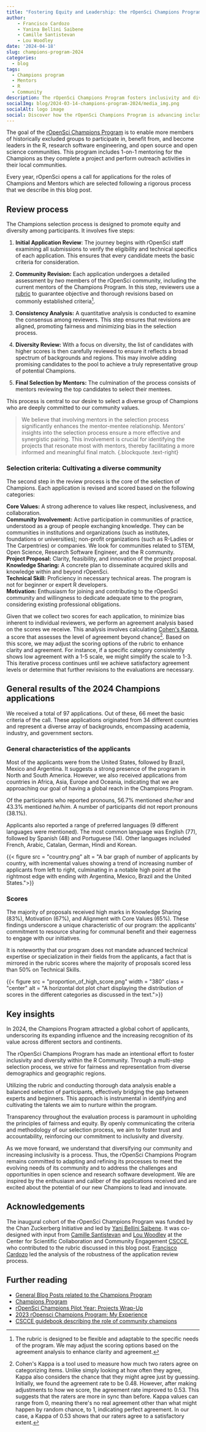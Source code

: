```yaml
---
title: "Fostering Equity and Leadership: the rOpenSci Champions Program Selection Process"
author: 
    - Francisco Cardozo
    - Yanina Bellini Saibene
    - Camille Santistevan
    - Lou Woodley
date: '2024-04-18'
slug: champions-program-2024
categories:
  - blog
tags:
  - Champions program
  - Mentors
  - R
  - Community
description: The rOpenSci Champions Program fosters inclusivity and diversity in R and open science, emphasizing community engagement and project innovation through a detailed selection process.
socialImg: blog/2024-03-14-champions-program-2024/media_img.png
socialAlt: logo image
social: Discover how the rOpenSci Champions Program is advancing inclusivity and diversity in R and open science by @focardozom09
---
```



The goal of the [rOpenSci Champions Program](/champions/) is to enable more members of historically excluded groups to participate in, benefit from, and become leaders in the R, research software engineering, and open source and open science communities. This program includes 1-on-1 mentoring for the Champions as they complete a project and perform outreach activities in their local communities. 

Every year, rOpenSci opens a call for applications for the roles of Champions and Mentors which are selected following a rigorous process that we describe in this blog post. 

## Review process

The Champions selection process is designed to promote equity and diversity among participants. It involves five steps:

1. **Initial Application Review**: The journey begins with rOpenSci staff examining all submissions to verify the eligibility and technical specifics of each application. This ensures that every candidate meets the basic criteria for consideration.

2. **Community Revision:** Each application undergoes a detailed assessment by *two* members of the rOpenSci community, including the current mentors of the Champions Program. In this step, reviewers use a [rubric](https://docs.google.com/spreadsheets/d/1ZySOzrMSYq6OlMgWpYOBZedO9FVkOsPe_e-lqcUYQyQ/edit#gid=914293396) to guarantee objective and thorough revisions based on commonly established criteria[^1].

3. **Consistency Analysis:** A quantitative analysis is conducted to examine the consensus among reviewers. This step ensures that revisions are aligned, promoting fairness and minimizing bias in the selection process.

4. **Diversity Review:** With a focus on diversity, the list of candidates with higher scores is then carefully reviewed to ensure it reflects a broad spectrum of backgrounds and regions. This may involve adding promising candidates to the pool to achieve a truly representative group of potential Champions.

5. **Final Selection by Mentors:** The culmination of the process consists of mentors reviewing the top candidates to select their mentees.

This process is central to our desire to select a diverse group of Champions who are deeply committed to our community values.

> We believe that involving mentors in the selection process significantly enhances the mentor-mentee relationship. Mentors' insights into the selection process ensure a more effective and synergistic pairing. This involvement is crucial for identifying the projects that resonate most with mentors, thereby facilitating a more informed and meaningful final match. 
{.blockquote .text-right}

### Selection criteria: Cultivating a diverse community

The second step in the review process is the core of the selection of Champions. Each application is revised and scored based on the following categories:

**Core Values:** A strong adherence to values like respect, inclusiveness, and collaboration.  
**Community Involvement:** Active participation in communities of practice, understood as a group of people exchanging knowledge. They can be communities in institutions and organizations (such as institutes, foundations or universities); non-profit organizations (such as R-Ladies or The Carpentries) or companies. We look for communities related to STEM, Open Science, Research Software Engineer, and the R community.  
**Project Proposal:** Clarity, feasibility, and innovation of the project proposal.  
**Knowledge Sharing:** A concrete plan to disseminate acquired skills and knowledge within and beyond rOpenSci.  
**Technical Skill:** Proficiency in necessary technical areas. The program is not for beginner or expert R developers.   
**Motivation:** Enthusiasm for joining and contributing to the rOpenSci community and willingness to dedicate adequate time to the program, considering existing professional obligations.

[^1]: The rubric is designed to be flexible and adaptable to the specific needs of the program. We may adjust the scoring options based on the agreement analysis to enhance clarity and agreement.

Given that we collect two scores for each application, to minimize bias inherent to individual reviewers, we perform an agreement analysis based on the scores we receive. This analysis involves calculating [Cohen's Kappa](https://en.wikipedia.org/wiki/Cohen%27s_kappa), a score that assesses the level of agreement beyond chance[^2]. Based on this score, we may adjust the scoring options of the rubric to enhance clarity and agreement. For instance, if a specific category consistently shows low agreement with a 1-5 scale, we might simplify the scale to 1-3. This iterative process continues until we achieve satisfactory agreement levels or determine that further revisions to the evaluations are necessary.

[^2]: Cohen's Kappa is a tool used to measure how much two raters agree on categorizing items. Unlike simply looking at how often they agree, Kappa also considers the chance that they might agree just by guessing. Initially, we found the agreement rate to be 0.48. However, after making adjustments to how we score, the agreement rate improved to 0.53. This suggests that the raters are more in sync than before. Kappa values can range from 0, meaning there's no real agreement other than what might happen by random chance, to 1, indicating perfect agreement. In our case, a Kappa of 0.53 shows that our raters agree to a satisfactory extent.


## General results of the 2024 Champions applications

We received a total of 97 applications.  Out of these, 66 meet the basic criteria of the call. These applications originated from 34 different countries and represent a diverse array of backgrounds, encompassing academia, industry, and government sectors.

### General characteristics of the applicants

Most of the applicants were from the United States, followed by Brazil, Mexico and Argentina. It suggests a strong presence of the program in North and South America. However, we also received applications from countries in Africa, Asia, Europe and Oceania, indicating that we are approaching our goal of having a global reach in the Champions Program.

Of the participants who reported pronouns, 56.7% mentioned _she/her_ and 43.3% mentioned _he/him_. A number of participants did not report pronouns (38.1%).

Applicants also reported a range of preferred languages (9 different languages were mentioned). The most common language was English (77), followed by Spanish (48) and Portuguese (14). Other languages included French, Arabic, Catalan, German, Hindi and Korean.


{{< figure src = "country.png" alt = "A bar graph of number of applicants by country, with incremental values showing a trend of increasing number of applicants from left to right, culminating in a notable high point at the rightmost edge with ending with Argentina, Mexico, Brazil and the United States.">}} 

### Scores


The majority of proposals received high marks in Knowledge Sharing (83%), Motivation (67%), and Alignment with Core Values (65%). These findings underscore a unique characteristic of our program: the applicants' commitment to resource sharing for communal benefit and their eagerness to engage with our initiatives. 

It is noteworthy that our program does not mandate advanced technical expertise or specialization in their fields from the applicants, a fact that is mirrored in the rubric scores where the majority of proposals scored less than 50% on Technical Skills.

{{< figure src = "proportion_of_high_score.png" width = "380" class = "center" alt = "A horizontal dot plot chart displaying the distribution of scores in the different categories as discussed in the text.">}} 


## Key insights

In 2024, the Champions Program attracted a global cohort of applicants, underscoring its expanding influence and the increasing recognition of its value across different sectors and continents.

The rOpenSci Champions Program has made an intentional effort to foster inclusivity and diversity within the R Community. Through a multi-step selection process, we strive for fairness and representation from diverse demographics and geographic regions.

Utilizing the rubric and conducting thorough data analysis enable a balanced selection of participants, effectively bridging the gap between experts and beginners. This approach is instrumental in identifying and cultivating the talents we aim to nurture within the program.

Transparency throughout the evaluation process is paramount in upholding the principles of fairness and equity. By openly communicating the criteria and methodology of our selection process, we aim to foster trust and accountability, reinforcing our commitment to inclusivity and diversity.

As we move forward, we understand that diversifying our community and increasing inclusivity is a process. Thus, the rOpenSci Champions Program remains committed to adapting and refining its processes to meet the evolving needs of its community and to address the challenges and opportunities in open science and research software development. We are inspired by the enthusiasm and caliber of the applications received and are excited about the potential of our new Champions to lead and innovate.



## Acknowledgements

The inaugural cohort of the rOpenSci Champions Program was funded by the Chan Zuckerberg Initiative and led by [Yani Bellini Saibene](/author/yanina-bellini-saibene/). It was co-designed with input from [Camille Santistevan](/author/camille-santistevan/) and [Lou Woodley](/author/lou-woodley/) at the Center for Scientific Collaboration and Community Engagement [CSCCE](https://www.cscce.org/), who contributed to the rubric discussed in this blog post. [Francisco Cardozo](/author/francisco-cardozo/) led the analysis of the robustness of the application review process.

## Further reading

* [General Blog Posts related to the Champions Program](/tags/champions-program/)
* [Champions Program](/champions/)
* [rOpenSci Champions Pilot Year: Projects Wrap-Up](/blog/2024/03/20/champions-program-projects-cohort1/)
* [2023 rOpensci Champions Program: My Experience](/blog/2023/12/19/champions-program-2023-experience/)
* [CSCCE guidebook describing the role of community champions](https://zenodo.org/records/5275270)

